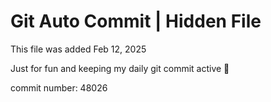 # Git Auto Commit | Hidden File

This file was added Feb 12, 2025

Just for fun and keeping my daily git commit active 🤪

commit number: 48026
